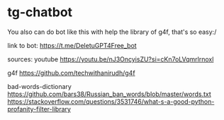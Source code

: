 # tg-chatbot
You also can do bot like this with help the library of g4f, that's so easy:/ 




link to bot: https://t.me/DeletuGPT4Free_bot

sources:
  youtube
  https://youtu.be/nJ3OncyisZU?si=cKn7oLVqmrlrnoxl
  
  g4f
  https://github.com/techwithanirudh/g4f
  
  bad-words-dictionary
    https://github.com/bars38/Russian_ban_words/blob/master/words.txt
    https://stackoverflow.com/questions/3531746/what-s-a-good-python-profanity-filter-library
